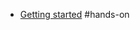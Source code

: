 - [Getting started](https://docs.aws.amazon.com/autoscaling/ec2/userguide/create-launch-config.html) #hands-on